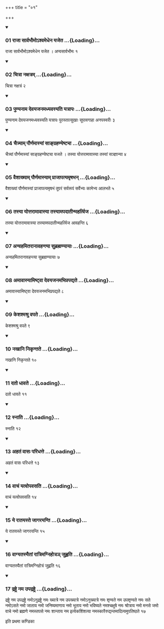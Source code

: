 +++
title = "०१"

+++

<div class="js_include" includetitle="true" newlevelforh1="3" unfilled="" url="/vedAH_yajuH/taittirIyam/sUtram/ApastambaH/shrautam/vishvAsa-prastutiH/20/01/01_rAjA_sArvabhaumo-shvamedhena_yajeta.md">
<details open><summary><h3>01 राजा सार्वभौमोऽश्वमेधेन यजेत ...{Loading}...</h3></summary>

राजा सार्वभौमोऽश्वमेधेन यजेत । अप्यसार्वभौमः १
</details>
</div>


<div class="js_include" includetitle="true" newlevelforh1="3" unfilled="" url="/vedAH_yajuH/taittirIyam/sUtram/ApastambaH/shrautam/vishvAsa-prastutiH/20/01/02_chitrA_naxatram.md">
<details open><summary><h3>02 चित्रा नक्षत्रम् ...{Loading}...</h3></summary>

चित्रा नक्षत्रं २
</details>
</div>


<div class="js_include" includetitle="true" newlevelforh1="3" unfilled="" url="/vedAH_yajuH/taittirIyam/sUtram/ApastambaH/shrautam/vishvAsa-prastutiH/20/01/03_puNyanAma_devayajanamadhyavasyati_yatrApaH.md">
<details open><summary><h3>03 पुण्यनाम देवयजनमध्यवस्यति यत्रापः ...{Loading}...</h3></summary>

पुण्यनाम देवयजनमध्यवस्यति यत्रापः पुरस्तात्सुखाः सूपावगाहा अनपस्वरीः ३
</details>
</div>


<div class="js_include" includetitle="true" newlevelforh1="3" unfilled="" url="/vedAH_yajuH/taittirIyam/sUtram/ApastambaH/shrautam/vishvAsa-prastutiH/20/01/04_chaitryAm_paurNamAsyAM_sAngrahaNyeShTyA.md">
<details open><summary><h3>04 चैत्र्याम् पौर्णमास्यां साङ्ग्रहण्येष्ट्या ...{Loading}...</h3></summary>

चैत्र्यां पौर्णमास्यां साङ्ग्रहण्येष्ट्या यजते । तस्या योत्तरामावास्या तस्यां सञ्ज्ञान्या ४
</details>
</div>


<div class="js_include" includetitle="true" newlevelforh1="3" unfilled="" url="/vedAH_yajuH/taittirIyam/sUtram/ApastambaH/shrautam/vishvAsa-prastutiH/20/01/05_vaishAkhyAm_paurNamAsyAm_prAjApatyamRShabhan.md">
<details open><summary><h3>05 वैशाख्याम् पौर्णमास्याम् प्राजापत्यमृषभन् ...{Loading}...</h3></summary>

वैशाख्यां पौर्णमास्यां प्राजापत्यमृषभं तूपरं सर्वरूपं सर्वेभ्यः कामेभ्य आलभते ५
</details>
</div>


<div class="js_include" includetitle="true" newlevelforh1="3" unfilled="" url="/vedAH_yajuH/taittirIyam/sUtram/ApastambaH/shrautam/vishvAsa-prastutiH/20/01/06_tasyA_yottarAmAvAsyA_tasyAmapadAtInmahartvija.md">
<details open><summary><h3>06 तस्या योत्तरामावास्या तस्यामपदातीन्महर्त्विज ...{Loading}...</h3></summary>

तस्या योत्तरामावास्या तस्यामपदातीन्महर्त्विज आवहन्ति ६
</details>
</div>


<div class="js_include" includetitle="true" newlevelforh1="3" unfilled="" url="/vedAH_yajuH/taittirIyam/sUtram/ApastambaH/shrautam/vishvAsa-prastutiH/20/01/07_anvahamitarAnAvahantyA_subrahmaNyAyAH.md">
<details open><summary><h3>07 अन्वहमितरानावहन्त्या सुब्रह्मण्यायाः ...{Loading}...</h3></summary>

अन्वहमितरानावहन्त्या सुब्रह्मण्यायाः ७
</details>
</div>


<div class="js_include" includetitle="true" newlevelforh1="3" unfilled="" url="/vedAH_yajuH/taittirIyam/sUtram/ApastambaH/shrautam/vishvAsa-prastutiH/20/01/08_amAvAsyAmiShTvA_devayajanamabhiprapadyate.md">
<details open><summary><h3>08 अमावास्यामिष्ट्वा देवयजनमभिप्रपद्यते ...{Loading}...</h3></summary>

अमावास्यामिष्ट्वा देवयजनमभिप्रपद्यते ८
</details>
</div>


<div class="js_include" includetitle="true" newlevelforh1="3" unfilled="" url="/vedAH_yajuH/taittirIyam/sUtram/ApastambaH/shrautam/vishvAsa-prastutiH/20/01/09_keshashmashru_vapate.md">
<details open><summary><h3>09 केशश्मश्रु वपते ...{Loading}...</h3></summary>

केशश्मश्रु वपते ९
</details>
</div>


<div class="js_include" includetitle="true" newlevelforh1="3" unfilled="" url="/vedAH_yajuH/taittirIyam/sUtram/ApastambaH/shrautam/vishvAsa-prastutiH/20/01/10_nakhAni_nikRntate.md">
<details open><summary><h3>10 नखानि निकृन्तते ...{Loading}...</h3></summary>

नखानि निकृन्तते १०
</details>
</div>


<div class="js_include" includetitle="true" newlevelforh1="3" unfilled="" url="/vedAH_yajuH/taittirIyam/sUtram/ApastambaH/shrautam/vishvAsa-prastutiH/20/01/11_dato_dhAvate.md">
<details open><summary><h3>11 दतो धावते ...{Loading}...</h3></summary>

दतो धावते ११
</details>
</div>


<div class="js_include" includetitle="true" newlevelforh1="3" unfilled="" url="/vedAH_yajuH/taittirIyam/sUtram/ApastambaH/shrautam/vishvAsa-prastutiH/20/01/12_snAti.md">
<details open><summary><h3>12 स्नाति ...{Loading}...</h3></summary>

स्नाति १२
</details>
</div>


<div class="js_include" includetitle="true" newlevelforh1="3" unfilled="" url="/vedAH_yajuH/taittirIyam/sUtram/ApastambaH/shrautam/vishvAsa-prastutiH/20/01/13_ahataM_vAsaH_paridhatte.md">
<details open><summary><h3>13 अहतं वासः परिधत्ते ...{Loading}...</h3></summary>

अहतं वासः परिधत्ते १३
</details>
</div>


<div class="js_include" includetitle="true" newlevelforh1="3" unfilled="" url="/vedAH_yajuH/taittirIyam/sUtram/ApastambaH/shrautam/vishvAsa-prastutiH/20/01/14_vAchaM_yatvopavasati.md">
<details open><summary><h3>14 वाचं यत्वोपवसति ...{Loading}...</h3></summary>

वाचं यत्वोपवसति १४
</details>
</div>


<div class="js_include" includetitle="true" newlevelforh1="3" unfilled="" url="/vedAH_yajuH/taittirIyam/sUtram/ApastambaH/shrautam/vishvAsa-prastutiH/20/01/15_ye_rAtayaste_jAgarayanti.md">
<details open><summary><h3>15 ये रातयस्ते जागरयन्ति ...{Loading}...</h3></summary>

ये रातयस्ते जागरयन्ति १५
</details>
</div>


<div class="js_include" includetitle="true" newlevelforh1="3" unfilled="" url="/vedAH_yajuH/taittirIyam/sUtram/ApastambaH/shrautam/vishvAsa-prastutiH/20/01/16_vAgyatasyaitAM_rAtrimagnihotra~n_juhvati.md">
<details open><summary><h3>16 वाग्यतस्यैतां रात्रिमग्निहोत्रञ् जुह्वति ...{Loading}...</h3></summary>

वाग्यतस्यैतां रात्रिमग्निहोत्रं जुह्वति १६
</details>
</div>


<div class="js_include" includetitle="true" newlevelforh1="3" unfilled="" url="/vedAH_yajuH/taittirIyam/sUtram/ApastambaH/shrautam/vishvAsa-prastutiH/20/01/17_draShTre_nama_upadraShTre.md">
<details open><summary><h3>17 द्रष्ट्रे नम उपद्रष्ट्रे ...{Loading}...</h3></summary>

द्रष्ट्रे नम उपद्रष्ट्रे नमोऽनुद्रष्ट्रे नमः ख्यात्रे नम उपख्यात्रे नमोऽनुख्यात्रे नमः शृण्वते नम उपशृण्वते नमः सते नमोऽसते नमो जाताय नमो जनिष्यमाणाय नमो भूताय नमो भविष्यते नमश्चक्षुषे नमः श्रोत्राय नमो मनसे जमो वाचे नमो ब्रह्मणे नमस्तपसे नमः शान्ताय नम इत्येकशिंशत्या नमस्कारैरुद्यन्तमादित्यमुपतिष्ठते १७
</details>
</div>



  
इति प्रथमा कण्डिका 
